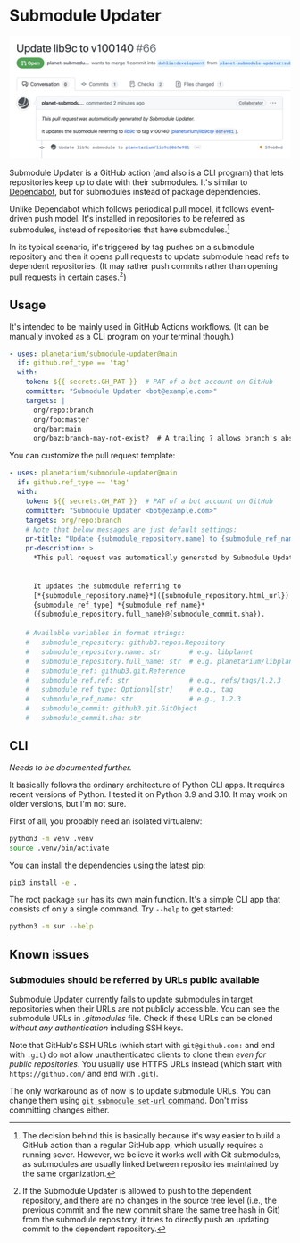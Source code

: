 Submodule Updater
=================

![](screenshot.png)

Submodule Updater is a GitHub action (and also is a CLI program) that lets
repositories keep up to date with their submodules.  It's similar to
[Dependabot], but for submodules instead of package dependencies.

Unlike Dependabot which follows periodical pull model, it follows event-driven
push model.  It's installed in repositories to be referred as submodules,
instead of repositories that have submodules.[^1]

In its typical scenario, it's triggered by tag pushes on a submodule repository
and then it opens pull requests to update submodule head refs to dependent
repositories.  (It may rather push commits rather than opening pull requests
in certain cases.[^2])

[^1]: The decision behind this is basically because it's way easier to build
      a GitHub action than a regular GitHub app, which usually requires
      a running sever.  However, we believe it works well with Git submodules,
      as submodules are usually linked between repositories maintained by
      the same organization.

[^2]: If the Submodule Updater is allowed to push to the dependent repository,
      and there are no changes in the source tree level (i.e., the previous
      commit and the new commit share the same tree hash in Git) from
      the submodule repository, it tries to directly push an updating commit
      to the dependent repository.

[Dependabot]: https://github.com/dependabot


Usage
-----

It's intended to be mainly used in GitHub Actions workflows.  (It can be
manually invoked as a CLI program on your terminal though.)

~~~ yaml
- uses: planetarium/submodule-updater@main
  if: github.ref_type == 'tag'
  with:
    token: ${{ secrets.GH_PAT }}  # PAT of a bot account on GitHub
    committer: "Submodule Updater <bot@example.com>"
    targets: |
      org/repo:branch
      org/foo:master
      org/bar:main
      org/baz:branch-may-not-exist?  # A trailing ? allows branch's absence
~~~

You can customize the pull request template:

~~~ yaml
- uses: planetarium/submodule-updater@main
  if: github.ref_type == 'tag'
  with:
    token: ${{ secrets.GH_PAT }}  # PAT of a bot account on GitHub
    committer: "Submodule Updater <bot@example.com>"
    targets: org/repo:branch
    # Note that below messages are just default settings:
    pr-title: "Update {submodule_repository.name} to {submodule_ref_name}"
    pr-description: >
      *This pull request was automatically generated by Submodule Updater.*


      It updates the submodule referring to
      [*{submodule_repository.name}*]({submodule_repository.html_url}) to
      {submodule_ref_type} *{submodule_ref_name}*
      ({submodule_repository.full_name}@{submodule_commit.sha}).

    # Available variables in format strings:
    #   submodule_repository: github3.repos.Repository
    #   submodule_repository.name: str       # e.g. libplanet
    #   submodule_repository.full_name: str  # e.g. planetarium/libplanet
    #   submodule_ref: github3.git.Reference
    #   submodule_ref.ref: str               # e.g., refs/tags/1.2.3
    #   submodule_ref_type: Optional[str]    # e.g., tag
    #   submodule_ref_name: str              # e.g., 1.2.3
    #   submodule_commit: github3.git.GitObject
    #   submodule_commit.sha: str
~~~


CLI
---

*Needs to be documented further.*

It basically follows the ordinary architecture of Python CLI apps.  It requires
recent versions of Python.  I tested it on Python 3.9 and 3.10.  It may work
on older versions, but I'm not sure.

First of all, you probably need an isolated virtualenv:

~~~ bash
python3 -m venv .venv
source .venv/bin/activate
~~~

You can install the dependencies using the latest pip:

~~~ bash
pip3 install -e .
~~~

The root package `sur` has its own main function.  It's a simple CLI app
that consists of only a single command.  Try `--help` to get started:

~~~ bash
python3 -m sur --help
~~~


Known issues
------------

### Submodules should be referred by URLs public available

Submodule Updater currently fails to update submodules in target repositories
when their URLs are not publicly accessible.  You can see the submodule URLs in
*.gitmodules* file.  Check if these URLs can be cloned *without any
authentication* including SSH keys.

Note that GitHub's SSH URLs (which start with `git@github.com:` and end with
`.git`) do not allow unauthenticated clients to clone them *even for public
repositories*.  You usually use HTTPS URLs instead (which start with
`https://github.com/` and end with `.git`).

The only workaround as of now is to update submodule URLs.  You can change them
using [`git submodule set-url` command][git submodule set-url].  Don't miss
committing changes either.

[git submodule set-url]: https://git-scm.com/docs/git-submodule#Documentation/git-submodule.txt-set-url--ltpathgtltnewurlgt
